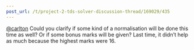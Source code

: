 ```yaml
---
post_url: /t/project-2-tds-solver-discussion-thread/169029/435
---
```

[@carlton](/u/carlton) Could you clarify if some kind of a normalisation will be done this time as well? Or if some bonus marks will be given? Last time, it didn’t help as much because the highest marks were 16.